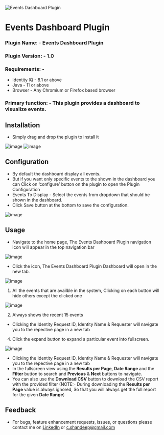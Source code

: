 ![Events Dashboard Plugin](https://github.com/user-attachments/assets/45135350-b5df-467b-8de6-6a14b89d5ee3)

# Events Dashboard Plugin

### Plugin Name: - Events Dashboard Plugin
### Plugin Version: - 1.0
### Requirements: - 
 -   Identity IQ - 8.1 or above
 -   Java - 11 or above
 -   Browser - Any Chromium or Firefox based browser
### Primary function: - This plugin provides a dashboard to visualize events.

## Installation
* Simply drag and drop the plugin to install it
 
![image](https://github.com/user-attachments/assets/a165fe2a-2a41-4d59-983d-9ff3a6dfd384)
![image](https://github.com/user-attachments/assets/2f975bda-3cd6-45e2-824d-8b511f0a23c9)

## Configuration
*	By default the dashboard display all events.
*	But if you want only specific events to the shown in the dashboard you can Click on ‘configure’ button on the plugin to open the Plugin Configuration
*	Events To Display - Select the events from dropdown that should be shown in the dashboard.
*	Click Save button at the bottom to save the configuration.

![image](https://github.com/user-attachments/assets/f83a8603-bbcb-4f3a-b86e-40269bb3626d)


## Usage
*	Navigate to the home page, The Events Dashboard Plugin navigation icon will appear in the top navigation bar
  
  ![image](https://github.com/user-attachments/assets/ebc014c8-9785-4a98-ba37-5c9ee626425f)

* Click the icon, The Events Dashboard Plugin Dashboard will open in the new tab.

![image](https://github.com/user-attachments/assets/2e488fd6-2bda-4a5d-afa2-f3613757fd14)

1. All the events that are availble in the system, Clicking on each button will hide others except the clicked one

![image](https://github.com/user-attachments/assets/f377e743-79b4-4bcd-9fc1-a061e653f645)

2. Always shows the recent 15 events
  * Clicking the Identity Request ID, Identity Name & Requester will navigate you to the repective page in a new tab
   
4. Click the expand button to expand a particular event into fullscreen.
   
![image](https://github.com/user-attachments/assets/db4d9885-95f9-41de-8def-672f806098b6)

  * Clicking the Identity Request ID, Identity Name & Requester will navigate you to the repective page in a new tab
  * In the fullscreen view using the **Results per Page**, **Date Range** and the **Filter** button to search and **Previous** & **Next** buttons to navigate.
  * You can also use the **Download CSV** button to download the CSV report with the provided filter (NOTE:- During downloading the **Results per Page** value is always ignored, So that you will always get the full report for the given **Date Range**)

## Feedback
*	For bugs, feature enhancement requests, issues, or questions please contact me on [LinkedIn](https://www.linkedin.com/in/shandeepsrinivas/) or [c.shandeep@gmail.com](mailto:c.shandeep@gmail.com)
